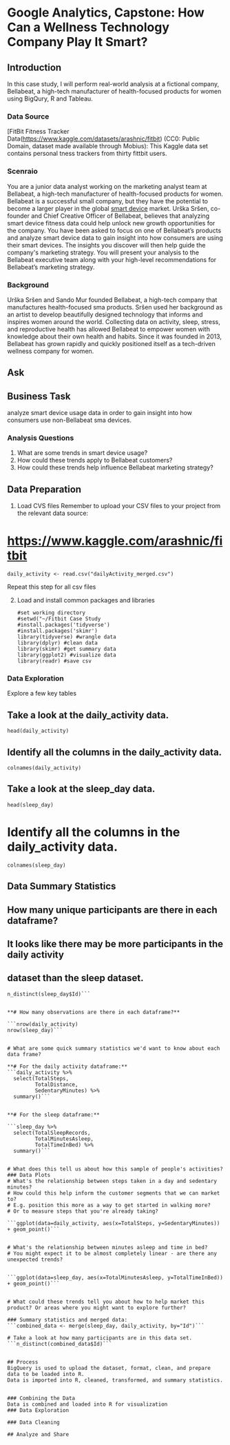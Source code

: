 # Google Analytics, Capstone: How Can a Wellness Technology Company Play It Smart?
## Introduction
In this case study, I will perform real-world analysis at a fictional company, Bellabeat, a high-tech manufacturer of health-focused products for women using BigQury, R and Tableau.

### Data Source
[FitBit Fitness Tracker Data(https://www.kaggle.com/datasets/arashnic/fitbit) (CC0: Public Domain, dataset made available through Mobius): This Kaggle data set contains personal tness trackers from thirty fittbit users.

### Scenraio
You are a junior data analyst working on the marketing analyst team at Bellabeat, a high-tech manufacturer of health-focused products for women. Bellabeat is a successful small company, but they have the potential to become a larger player in the global [smart device](https://en.wikipedia.org/wiki/Smart_device) market. Urška Sršen, co-founder and Chief Creative Officer of Bellabeat, believes that analyzing smart device fitness data could help unlock new growth opportunities for the company. You have been asked to focus on one of Bellabeat’s products and analyze smart device data to gain insight into how consumers are using their smart devices. The insights you discover will then help guide the company's marketing strategy. You will present your analysis to the Bellabeat executive team along with your high-level recommendations for Bellabeat’s marketing strategy.

### Background
Urška Sršen and Sando Mur founded Bellabeat, a high-tech company that manufactures health-focused sma products. Sršen used her background as an artist to develop beautifully designed technology that informs and inspires women around the world. Collecting data on activity, sleep, stress, and reproductive health has allowed Bellabeat to empower women with knowledge about their own health and habits. Since it was founded in 2013, Bellabeat has grown rapidly and quickly positioned itself as a tech-driven wellness company for women.

## Ask
## Business Task
analyze smart device usage data in order to gain insight into how consumers use non-Bellabeat sma devices.
### Analysis Questions
1. What are some trends in smart device usage?
2. How could these trends apply to Bellabeat customers?
3. How could these trends help influence Bellabeat marketing strategy?

## Data Preparation 
1. Load CVS files
Remember to upload your CSV files to your project from the relevant data source:
# https://www.kaggle.com/arashnic/fitbit

```daily_activity <- read.csv("dailyActivity_merged.csv")```

Repeat this step for all csv files

2. Load and install common packages and libraries 
   ```
   #set working directory
   #setwd("~/Fitbit Case Study
   #install.packages('tidyverse')
   #install.packages('skimr')
   library(tidyverse) #wrangle data
   library(dplyr) #clean data
   library(skimr) #get summary data
   library(ggplot2) #visualize data
   library(readr) #save csv 
   ``` 
### Data Exploration
Explore a few key tables

## Take a look at the daily_activity data.
```head(daily_activity)```

## Identify all the columns in the daily_activity data.
```colnames(daily_activity)```


## Take a look at the sleep_day data.
```head(sleep_day)```

# Identify all the columns in the daily_activity data.
```colnames(sleep_day)```

## Data Summary Statistics

## How many unique participants are there in each dataframe? 
## It looks like there may be more participants in the daily activity 
## dataset than the sleep dataset.

```n_distinct(daily_activity$Id)
n_distinct(sleep_day$Id)```


**# How many observations are there in each dataframe?**

```nrow(daily_activity)
nrow(sleep_day)```


# What are some quick summary statistics we'd want to know about each data frame?
  
**# For the daily activity dataframe:**
```daily_activity %>%  
  select(TotalSteps,
         TotalDistance,
         SedentaryMinutes) %>%
  summary()```


**# For the sleep dataframe:**

```sleep_day %>%  
  select(TotalSleepRecords,
         TotalMinutesAsleep,
         TotalTimeInBed) %>%
  summary()```


# What does this tell us about how this sample of people's activities? 
### Data Plots
# What's the relationship between steps taken in a day and sedentary minutes? 
# How could this help inform the customer segments that we can market to? 
# E.g. position this more as a way to get started in walking more? 
# Or to measure steps that you're already taking?

```ggplot(data=daily_activity, aes(x=TotalSteps, y=SedentaryMinutes)) + geom_point()```


# What's the relationship between minutes asleep and time in bed? 
# You might expect it to be almost completely linear - are there any unexpected trends?
  

```ggplot(data=sleep_day, aes(x=TotalMinutesAsleep, y=TotalTimeInBed)) + geom_point()```


# What could these trends tell you about how to help market this product? Or areas where you might want to explore further?

### Summary statistics and merged data:
```combined_data <- merge(sleep_day, daily_activity, by="Id")```

# Take a look at how many participants are in this data set.
```n_distinct(combined_data$Id)```


## Process
BigQuery is used to upload the dataset, format, clean, and prepare data to be loaded into R.
Data is imported into R, cleaned, transformed, and summary statistics. 

```

```

### Combining the Data
Data is combined and loaded into R for visualization
### Data Exploration

### Data Cleaning

## Analyze and Share 
